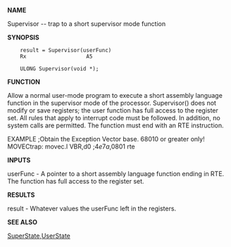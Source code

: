 
**NAME**

Supervisor -- trap to a short supervisor mode function

**SYNOPSIS**

```
    result = Supervisor(userFunc)
    Rx                   A5

    ULONG Supervisor(void *);

```
**FUNCTION**

Allow a normal user-mode program to execute a short assembly language
function in the supervisor mode of the processor.  Supervisor() does
not modify or save registers; the user function has full access to the
register set.   All rules that apply to interrupt code must be
followed.  In addition, no system calls are permitted.  The function
must end with an RTE instruction.

EXAMPLE
;Obtain the Exception Vector base.  68010 or greater only!
MOVECtrap:      movec.l VBR,d0  ;$4e7a,$0801
rte

**INPUTS**

userFunc - A pointer to a short assembly language function ending
in RTE.  The function has full access to the register set.

**RESULTS**

result   - Whatever values the userFunc left in the registers.

**SEE ALSO**

[SuperState](SuperState),[UserState](UserState)
